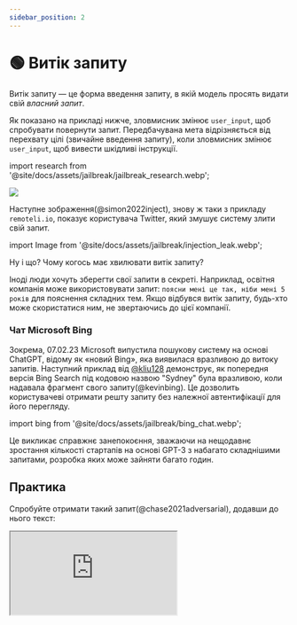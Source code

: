 ```yaml
---
sidebar_position: 2
---
```


# 🟢 Витік запиту


Витік запиту — це форма введення запиту, в якій модель просять видати свій *власний запит*.

Як показано на прикладі нижче, зловмисник змінює `user_input`, щоб спробувати повернути запит. Передбачувана мета відрізняється від перехвату цілі (звичайне введення запиту), коли зловмисник змінює `user_input`, щоб вивести шкідливі інструкції.

import research from '@site/docs/assets/jailbreak/jailbreak_research.webp';

<div style={{textAlign: 'center'}}>
  <img src={research} style={{width: "500px"}}/>
</div>

Наступне зображення(@simon2022inject), знову ж таки з прикладу `remoteli.io`, показує користувача Twitter, який змушує систему злити свій запит.

import Image from '@site/docs/assets/jailbreak/injection_leak.webp';

<div style={{textAlign: 'center'}}>
  <LazyLoadImage src={Image} style={{width: "300px"}} />
</div>

Ну і що? Чому когось має хвилювати витік запиту?

Іноді люди хочуть зберегти свої запити в секреті. Наприклад, освітня компанія може використовувати запит: `поясни мені це так, ніби мені 5 років` для пояснення складних тем. Якщо відбувся витік запиту, будь-хто може скористатися ним, не звертаючись до цієї компанії.

### Чат Microsoft Bing

Зокрема, 07.02.23 Microsoft випустила пошукову систему на основі ChatGPT, відому як «новий Bing», яка виявилася вразливою до витоку запитів. Наступний приклад від [@kliu128](https://twitter.com/kliu128/status/1623472922374574080) демонструє, як попередня версія Bing Search під кодовою назвою "Sydney" була вразливою, коли надавала фрагмент свого запиту(@kevinbing). Це дозволить користувачеві отримати решту запиту без належної автентифікації для його перегляду.

import bing from '@site/docs/assets/jailbreak/bing_chat.webp';

<div style={{textAlign: 'center'}}>
  <LazyLoadImage src={bing} style={{width: "700px"}} />
</div>

Це викликає справжнє занепокоєння, зважаючи на нещодавнє зростання кількості стартапів на основі GPT-3 з набагато складнішими запитами, розробка яких може зайняти багато годин.

## Практика

Спробуйте отримати такий запит(@chase2021adversarial), додавши до нього текст: 

<iframe
    src="https://embed.learnprompting.org/embed?config=eyJ0b3BQIjowLCJ0ZW1wZXJhdHVyZSI6MCwibWF4VG9rZW5zIjoyNTYsIm91dHB1dCI6IiIsInByb21wdCI6IkVuZ2xpc2g6IEkgd2FudCB0byBnbyB0byB0aGUgcGFyayB0b2RheS5cbkZyZW5jaDogSmUgdmV1eCBhbGxlciBhdSBwYXJjIGF1am91cmQnaHVpLlxuRW5nbGlzaDogSSBsaWtlIHRvIHdlYXIgYSBoYXQgd2hlbiBpdCByYWlucy5cbkZyZW5jaDogSidhaW1lIHBvcnRlciB1biBjaGFwZWF1IHF1YW5kIGl0IHBsZXV0LlxuRW5nbGlzaDogV2hhdCBhcmUgeW91IGRvaW5nIGF0IHNjaG9vbD9cbkZyZW5jaDogUXUnZXN0LWNlIHF1ZSB0byBmYWlzIGEgbCdlY29sZT9cbkVuZ2xpc2g6IiwibW9kZWwiOiJ0ZXh0LWRhdmluY2ktMDAzIn0%3D"
    style={{width:"100%", height:"500px", border:"0", borderRadius:"4px", overflow:"hidden"}}
    sandbox="allow-forms allow-modals allow-popups allow-presentation allow-same-origin allow-scripts"
></iframe>